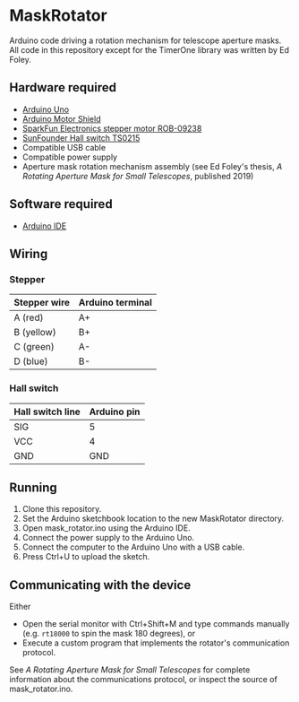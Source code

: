 # MaskRotator
Arduino code driving a rotation mechanism for telescope aperture masks. All code in this repository except for the TimerOne library was written by Ed Foley.

## Hardware required
* [Arduino Uno](https://store.arduino.cc/usa/arduino-uno-rev3)
* [Arduino Motor Shield](https://store.arduino.cc/usa/arduino-motor-shield-rev3)
* [SparkFun Electronics stepper motor ROB-09238](https://www.sparkfun.com/products/9238)
* [SunFounder Hall switch TS0215](https://www.sunfounder.com/switch-hall-sensor-module.html)
* Compatible USB cable
* Compatible power supply
* Aperture mask rotation mechanism assembly (see Ed Foley's thesis, *A Rotating Aperture Mask for Small Telescopes*, published 2019)

## Software required
* [Arduino IDE](https://www.arduino.cc/en/Main/Software)

## Wiring
### Stepper
Stepper wire | Arduino terminal
------------ | ----------------
A (red) | A+
B (yellow) | B+
C (green) | A-
D (blue) | B-

### Hall switch
Hall switch line | Arduino pin
---------------- | -----------
SIG | 5
VCC | 4
GND | GND

## Running
1. Clone this repository.
2. Set the Arduino sketchbook location to the new MaskRotator directory.
3. Open mask_rotator.ino using the Arduino IDE.
4. Connect the power supply to the Arduino Uno.
5. Connect the computer to the Arduino Uno with a USB cable.
6. Press Ctrl+U to upload the sketch.

## Communicating with the device
Either
* Open the serial monitor with Ctrl+Shift+M and type commands manually (e.g. `rt18000` to spin the mask 180 degrees), or
* Execute a custom program that implements the rotator's communication protocol.

See *A Rotating Aperture Mask for Small Telescopes* for complete information about the communications protocol, or inspect the source of mask_rotator.ino.
